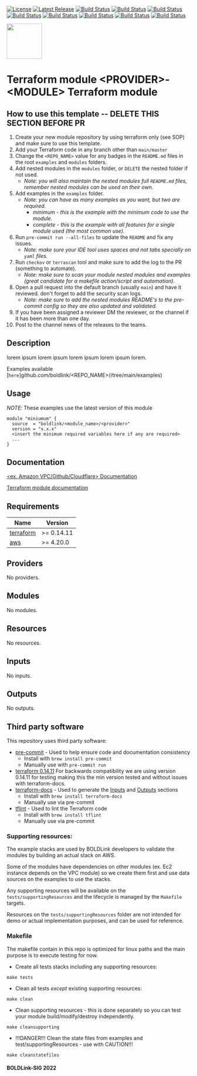 [![License](https://img.shields.io/badge/License-Apache-blue.svg)](https://github.com/boldlink/terraform-module-testing/blob/main/LICENSE)
[![Latest Release](https://img.shields.io/github/release/boldlink/terraform-module-testing.svg)](https://github.com/boldlink/terraform-module-testing/releases/latest)
[![Build Status](https://github.com/boldlink/terraform-module-testing/actions/workflows/update.yaml/badge.svg)](https://github.com/boldlink/terraform-module-testing/actions)
[![Build Status](https://github.com/boldlink/terraform-module-testing/actions/workflows/release.yaml/badge.svg)](https://github.com/boldlink/terraform-module-testing/actions)
[![Build Status](https://github.com/boldlink/terraform-module-testing/actions/workflows/pre-commit.yaml/badge.svg)](https://github.com/boldlink/terraform-module-testing/actions)
[![Build Status](https://github.com/boldlink/terraform-module-testing/actions/workflows/pr-labeler.yaml/badge.svg)](https://github.com/boldlink/terraform-module-testing/actions)
[![Build Status](https://github.com/boldlink/terraform-module-testing/actions/workflows/module-examples-tests.yaml/badge.svg)](https://github.com/boldlink/terraform-module-testing/actions)
[![Build Status](https://github.com/boldlink/terraform-module-testing/actions/workflows/checkov.yaml/badge.svg)](https://github.com/boldlink/terraform-module-testing/actions)
[![Build Status](https://github.com/boldlink/terraform-module-testing/actions/workflows/auto-merge.yaml/badge.svg)](https://github.com/boldlink/terraform-module-testing/actions)
[![Build Status](https://github.com/boldlink/terraform-module-testing/actions/workflows/auto-badge.yaml/badge.svg)](https://github.com/boldlink/terraform-module-testing/actions)

[<img src="https://avatars.githubusercontent.com/u/25388280?s=200&v=4" width="96"/>](https://boldlink.io)

# Terraform  module \<PROVIDER>-\<MODULE> Terraform module

## How to use this template -- DELETE THIS SECTION BEFORE PR
1. Create your new module repository by using terraform only (see SOP) and make sure to use this template.
2. Add your Terraform code in any branch other than `main/master`
3. Change the `<REPO_NAME>` value for any badges in the `README.md` files in the root `examples` and `modules` folders.
4. Add nested modules in the `modules` folder, or `DELETE` the nested folder if not used.
    * _Note: you will also maintain the nested modules full `README.md` files, remember nested modules can be used on their own._
5. Add examples in the `examples` folder.
    * _Note: you can have as many examples as you want, but two are required._
        * _minimum - this is the example with the minimum code to use the module._
        * _complete - this is the example with all features for a single module used (the most common use)._
6. Run `pre-commit run --all-files` to update the `README` and fix any issues.
    * _Note: make sure your IDE tool uses spaces and not tabs specially on `yaml` files._
7. Run `checkov` or `terrascan` tool and make sure to add the log to the PR (something to automate).
    * _Note: make sure to scan your module nested modules and examples (great candidate for a makefile action/script and automation)._
8. Open a pull request into the default branch (usually `main`) and have it reviewed. don't forget to add the security scan logs.
    * _Note: make sure to add the nested modules README's to the pre-commit config so they are also updated and validated._
9. If you have been assigned a reviewer DM the reviewer, or the channel if it has been more than one day.
10. Post to the channel news of the releases to the teams.

## Description

lorem ipsum lorem ipsum lorem ipsum lorem ipsum lorem.

Examples available [`here`]github.com/boldlink/<REPO_NAME>//tree/main/examples)

## Usage
*NOTE*: These examples use the latest version of this module

```console
module "miniumum" {
  source  = "boldlink/<module_name>/<provider>"
  version = "x.x.x"
  <insert the minimum required variables here if any are required>
  ...
}
```
## Documentation

[<ex. Amazon VPC/Github/Cloudflare> Documentation](https://link)

[Terraform module documentation](https://link)

<!-- BEGINNING OF PRE-COMMIT-TERRAFORM DOCS HOOK -->
## Requirements

| Name | Version |
|------|---------|
| <a name="requirement_terraform"></a> [terraform](#requirement\_terraform) | >= 0.14.11 |
| <a name="requirement_aws"></a> [aws](#requirement\_aws) | >= 4.20.0 |

## Providers

No providers.

## Modules

No modules.

## Resources

No resources.

## Inputs

No inputs.

## Outputs

No outputs.
<!-- END OF PRE-COMMIT-TERRAFORM DOCS HOOK -->

## Third party software
This repository uses third party software:
* [pre-commit](https://pre-commit.com/) - Used to help ensure code and documentation consistency
  * Install with `brew install pre-commit`
  * Manually use with `pre-commit run`
* [terraform 0.14.11](https://releases.hashicorp.com/terraform/0.14.11/) For backwards compatibility we are using version 0.14.11 for testing making this the min version tested and without issues with terraform-docs.
* [terraform-docs](https://github.com/segmentio/terraform-docs) - Used to generate the [Inputs](#Inputs) and [Outputs](#Outputs) sections
  * Install with `brew install terraform-docs`
  * Manually use via pre-commit
* [tflint](https://github.com/terraform-linters/tflint) - Used to lint the Terraform code
  * Install with `brew install tflint`
  * Manually use via pre-commit

### Supporting resources:

The example stacks are used by BOLDLink developers to validate the modules by building an actual stack on AWS.

Some of the modules have dependencies on other modules (ex. Ec2 instance depends on the VPC module) so we create them
first and use data sources on the examples to use the stacks.

Any supporting resources will be available on the `tests/supportingResources` and the lifecycle is managed by the `Makefile` targets.

Resources on the `tests/supportingResources` folder are not intended for demo or actual implementation purposes, and can be used for reference.

### Makefile
The makefile contain in this repo is optimized for linux paths and the main purpose is to execute testing for now.
* Create all tests stacks including any supporting resources:
```console
make tests
```
* Clean all tests *except* existing supporting resources:
```console
make clean
```
* Clean supporting resources - this is done separately so you can test your module build/modify/destroy independently.
```console
make cleansupporting
```
* !!!DANGER!!! Clean the state files from examples and test/supportingResources - use with CAUTION!!!
```console
make cleanstatefiles
```


#### BOLDLink-SIG 2022
